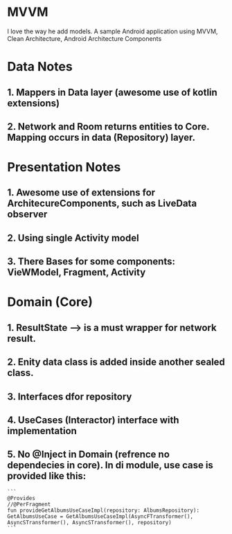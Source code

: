 # MVVM
I love the way he add models. A sample Android application using MVVM, Clean Architecture, Android Architecture Components

# Data Notes
## 1. Mappers in Data layer (awesome use of kotlin extensions)
## 2. Network and Room returns entities to Core. Mapping occurs in data (Repository) layer.

# Presentation Notes
## 1. Awesome use of extensions for ArchitecureComponents, such as LiveData observer
## 2. Using single Activity model
## 3. There Bases for some components: VieWModel, Fragment, Activity

# Domain (Core)
## 1. ResultState<T> --> is a must wrapper for network result.
## 2. Enity data class is  added inside another sealed class.
## 3. Interfaces dfor repository
## 4. UseCases (Interactor) interface with implementation
## 5. No @Inject in Domain (refrence no dependecies in core). In di module, use case is provided like this:
    ```
    @Provides
    //@PerFragment
    fun provideGetAlbumsUseCaseImpl(repository: AlbumsRepository): GetAlbumsUseCase = GetAlbumsUseCaseImpl(AsyncFTransformer(), AsyncSTransformer(), AsyncSTransformer(), repository)
    ```
    
